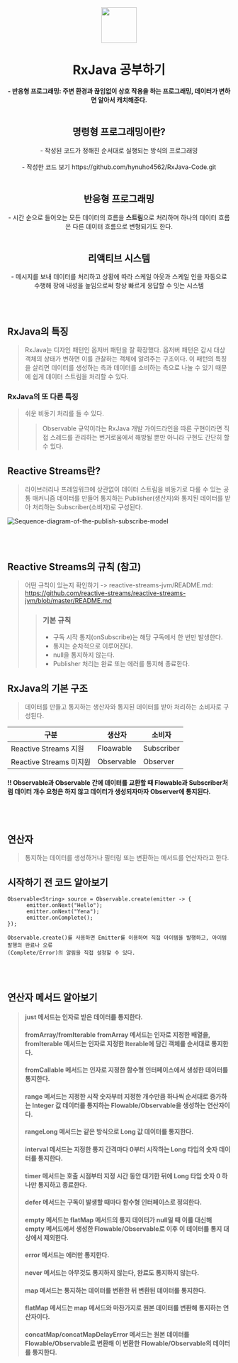 <div align="center">
  <img src="https://user-images.githubusercontent.com/118269278/202439585-dc46e5a8-66e2-47d7-99e2-932447be5803.png" width="80" height="80" />
  <h1>RxJava 공부하기</h1>
  <strong>- 반응형 프로그래밍: 주변 환경과 끊임없이 상호 작용을 하는 프로그래밍, 데이터가 변하면 알아서 캐치해준다.<br><br></strong>
  
  <h2>명령형 프로그래밍이란?</h2>
  - 작성된 코드가 정해진 순서대로 실행되는 방식의 프로그래밍<br><br>
  - 작성한 코드 보기 https://github.com/hynuho4562/RxJava-Code.git<br><br>
  
  <h2>반응형 프로그래밍</h2>
  - 시간 순으로 들어오는 모든 데이터의 흐름을 <strong>스트림</strong>으로 처리하며
    하나의 데이터 흐름은 다른 데이터 흐름으로 변형되기도 한다.<br><br>
    
 <h2>리액티브 시스템</h2>
 - 메시지를 보내 데이터를 처리하고 상황에 따라 스케일 아웃과 스케일 인을 자동으로 수행해 장애 내성을 높임으로써 항상 빠르게 응답할 수 잇는 시스템
  
  <br><br>
 
</div>
  
 ## RxJava의 특징
 > RxJava는 디자인 패턴인 옵저버 패턴을 잘 확장했다.
 > 옵저버 패턴은 감시 대상 객체의 상태가 변하면 이를 관찰하는 객체에 알려주는 구조이다.
 > 이 패턴의 특징을 살리면 데이터를 생성하는 측과 데이터를 소비하는 측으로 나눌 수 있기 때문에 쉽게 데이터 스트림을 처리할 수 있다.
 
 ### RxJava의 또 다른 특징
 > 쉬운 비동기 처리를 들 수 있다.
 >> Observable 규약이라는 RxJava 개발 가이드라인을 따른 구현이라면 직접 스레드를 관리하는 번거로움에서 해방될 뿐만 아니라 구현도 간단히 할 수 있다.
 
 ## Reactive Streams란?
> 라이브러리나 프레임워크에 상관없이 데이터 스트림을 비동기로 다룰 수 있는 공통 매커니즘
> 데이터를 만들어 통지하는 Publisher(생산자)와 통지된 데이터를 받아 처리하는 Subscriber(소비자)로 구성된다.

![Sequence-diagram-of-the-publish-subscribe-model](https://user-images.githubusercontent.com/118269278/202840330-a2f2705b-2920-4d12-8ec9-95913a1ea558.png)

<br><br>
## Reactive Streams의 규칙 (참고)
> 어떤 규칙이 있는지 확인하기 -> reactive-streams-jvm/README.md: https://github.com/reactive-streams/reactive-streams-jvm/blob/master/README.md
>> ### 기본 규칙
>> - 구독 시작 통지(onSubscribe)는 해당 구독에서 한 번만 발생한다.
>> - 통지는 순차적으로 이루어진다.
>> - null을 통지하지 않는다.
>> - Publisher 처리는 완료 또는 에러를 통지해 종료한다.

## RxJava의 기본 구조
> 데이터를 만들고 통지하는 생산자와 통지된 데이터를 받아 처리하는 소비자로 구성된다.

|구분|생산자|소비자|
|------|---|---|
|Reactive Streams 지원|Floawable|Subscriber|
|Reactive Streams 미지원|Observable|Observer|

#### !! Observable과 Observable 간에 데이터를 교환할 때 Flowable과 Subscriber처럼 데이터 개수 요청은 하지 않고 데이터가 생성되자마자 Observer에 통지된다.

<br><br>

## 연산자
> 통지하는 데이터를 생성하거나 필터링 또는 변환하는 메서드를 연산자라고 한다.

 <h2>시작하기 전 코드 알아보기</h2>
  
```
Observable<String> source = Observable.create(emitter -> {
      emitter.onNext("Hello");
      emitter.onNext("Yena");
      emitter.onComplete();
});

Observable.create()를 사용하면 Emitter를 이용하여 직접 아이템을 발행하고, 아이템 발행의 완료나 오류
(Complete/Error)의 알림을 직접 설정할 수 있다.

```

<br><br>

## 연산자 메서드 알아보기
> #### just 메서드는 인자로 받은 데이터를 통지한다.
> #### fromArray/fromIterable fromArray 메서드는 인자로 지정한 배열을, fromIterable 메서드는 인자로 지정한 Iterable에 담긴 객체를 순서대로 통지한다.
> #### fromCallable 메서드는 인자로 지정한 함수형 인터페이스에서 생성한 데이터를 통지한다.
> #### range 메서드는 지정한 시작 숫자부터 지정한 개수만큼 하나씩 순서대로 증가하는 Integer 값 데이터를 통지하는 Flowable/Observable을 생성하는 연산자이다.
> #### rangeLong 메서드는 같은 방식으로 Long 값 데이터를 통지한다.
> #### interval 메서드는 지정한 통지 간격마다 0부터 시작하는 Long 타입의 숫자 데이터를 통지한다.
> #### timer 메서드는 호출 시점부터 지정 시간 동안 대기한 뒤에 Long 타입 숫자 0 하나만 통지하고 종료한다.
> #### defer 메서드는 구독이 발생할 때마다 함수형 인터페이스로 정의한다.
> #### empty 메서드는 flatMap 메서드의 통지 데이터가 null일 때 이를 대신해 empty 메서드에서 생성한 Flowable/Observable로 이후 이 데이터를 통지 대상에서 제외한다.
> #### error 메서드는 에러만 통지한다.
> #### never 메서드는 아무것도 통지하지 않는다, 완료도 통지하지 않는다.
> #### map 메서드는 통지하는 데이터를 변환한 뒤 변환된 데이터를 통지한다.
> #### flatMap 메서드는 map 메서드와 마찬가지로 원본 데이터를 변환해 통지하는 연산자이다.
> #### concatMap/concatMapDelayError 메서드는 원본 데이터를 Flowable/Observable로 변환해 이 변환한 Flowable/Observable의 데이터를 통지한다.
